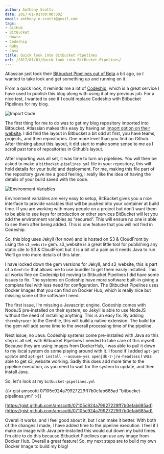 ```yaml
---
author: Anthony Scotti
date: 2017-01-01T00:00:00Z
email: anthony.m.scotti@gmail.com
tags:
- GitHub
- BitBucket
- Howto
- Codeship
- Ruby
- Java
title: Quick look into BitBucket Pipelines
url: /2017/01/01/Quick-look-into-BitBucket-Pipelines/
---
```


Atlassian just took their [Bitbucket Pipelines out of Beta](http://blogs.atlassian.com/2016/10/scaling-in-bitbucket-cloud-new-features-and-reliability-numbers/) a bit ago, so I wanted to take look and get something up and running on it.

From a quick look, it reminds me a lot of [Codeship](https://codeship.com/), which is a great service I have used to publish this blog along with using it at my previous job. For a nice test, I wanted to see if I could replace Codeship with Bitbucket Pipelines for my blog.


![Import Code](https://d2mxuefqeaa7sj.cloudfront.net/s_06A9797600B2D8A99E9F70E543B989C1AD71FC664E4241A51220BD273F2B798E_1478376083167_image.png)


The first thing for me to do was to get my blog repository imported into Bitbucket. Atlassian makes this easy by having an [import option on their website](https://confluence.atlassian.com/bitbucket/import-or-convert-code-from-an-existing-tool-795937450.html). I did find the layout in Bitbucket a bit odd at first, you have teams, projects, and then repositories. One more level than you find on Github. After thinking about this layout, it did start to make some sense to me as I scroll past tons of repositories in Github’s layout.

After importing was all set, it was time to turn on pipelines. You will then be asked to make a  `bitbucket-pipelines.yml` file in your repository, this will hold details for your build and deployment. For me, making this file part of the repository gave me a good feeling, I really like the idea of having the details of your build saved with the code.


![Environment Variables](https://d2mxuefqeaa7sj.cloudfront.net/s_06A9797600B2D8A99E9F70E543B989C1AD71FC664E4241A51220BD273F2B798E_1478376238217_image.png)


Environment variables are very easy to setup, BitBucket gives you a nice interface to provide variables that will be pushed into your container at build time. If you are working with many people on a project but don’t want them to be able to see keys for production or other services BitBucket will let you add the environment variables as “secured”. This will ensure no one is able to see them after being added. This is one feature that you will not find in Codeship.

So, this blog uses Jekyll (for now) and is hosted on S3 & CloudFront by using the `s3_website` gem. s3_website is a great little tool for publishing any static site to S3 & CloudFront but it is a bit of a pain as it needs Java to run. We’ll go into more details of this later.

I have locked down the gem versions for Jekyll, and s3_website, this is part of a  `Gemfile`  that allows me to use bundler to get them easily installed. This all works fine on Codeship bit moving to Bitbucket Pipelines I did have some issues to fix. The systems on Codeship have more software built-in giving a complete feel with less need for configuration. The Bitbucket Pipelines uses Docker Images that you can find on Docker Hub, which is really nice but missing some of the software I need.

The first issue, I’m missing a Javascript engine. Codeship comes with NodeJS pre-installed on their system, so Jekyll is able to use NodeJS without the need of installing anything. This is an easy fix. By adding `therubyracer` to the Gemfile, this will build a native extension. The build for the gem will add some time to the overall processing time of the pipeline.

Next issue, no Java. Codeship systems come pre-installed with Java so this step is all set, with Bitbucket Pipelines I needed to take care of this myself. Because they are using images from DockerHub, I was able to pull it down to my local system do some playing around with it. I found if I added `apt-get update` and `apt-get install --assume-yes openjdk-7-jre-headless` I was able to get s3_website working. Sadly this does add more time to the pipeline execution, as you need to wait for the system to update, and then install Java.

So, let's look at my `bitbucket-pipelines.yml`

{{< gist amscotti 07105c924a79927229ff7b0efab685ad "bitbucket-pipelines.yml" >}}

[https://gist.github.com/amscotti/07105c924a79927229ff7b0efab685ad](https://gist.github.com/amscotti/07105c924a79927229ff7b0efab685ad)

Overall it works, and I feel good about it, but I can make it better. With both of the changes I made, I have added time to the pipeline execution. I feel if I make an image with Java pre-installed this would cut down my build times. I’m able to do this because Bitbucket Pipelines can use any image from Docker Hub. Overall a great feature! So, my next steps are to build my own Docker Image to build my blog!
